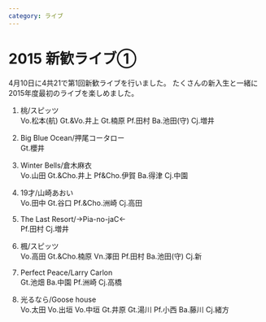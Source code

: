 ```yaml
---
category: ライブ
---
```

# 2015 新歓ライブ①

4月10日に4共21で第1回新歓ライブを行いました。
たくさんの新入生と一緒に2015年度最初のライブを楽しめました。

1. 桃/スピッツ<br>
Vo.松本(航) Gt.&Vo.井上 Gt.楠原 Pf.田村 Ba.池田(守) Cj.増井

2. Big Blue Ocean/押尾コータロー<br>
Gt.櫻井

3. Winter Bells/倉木麻衣<br>
Vo.山田 Gt.&Cho.井上 Pf&Cho.伊賀 Ba.得津 Cj.中園

4. 19才/山崎あおい<br>
Vo.田中 Gt.谷口 Pf.&Cho.洲崎 Cj.高田

5. The Last Resort/→Pia-no-jaC←<br>
Pf.田村 Cj.増井

6. 楓/スピッツ<br>
Vo.高田 Gt.&Cho.楠原 Vn.澤田 Pf.田村 Ba.池田(守) Cj.新

7. Perfect Peace/Larry Carlon<br>
Gt.池畑 Ba.中園 Pf.洲崎 Cj.高橋

8. 光るなら/Goose house<br>
Vo.太田 Vo.出垣 Vo.中垣 Gt.井原 Gt.湯川 Pf.小西 Ba.藤川 Cj.緒方
